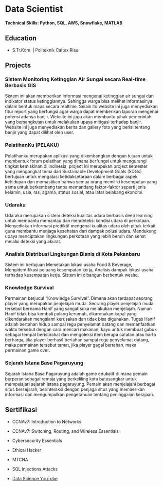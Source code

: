 # Data Scientist

#### Technical Skills: Python, SQL, AWS, Snowflake, MATLAB

## Education
- S.Tr.Kom. | Politeknik Caltex Riau 						       		

## Projects
### Sistem Monitoring Ketinggian Air Sungai secara Real-time Berbasis GIS

Sistem ini akan memberikan informasi mengenai ketinggian air sungai dan indikator status ketinggiannya. Sehingga warga bisa melihat informasinya dalam bentuk maps secara realtime. Selain itu website ini juga menyediakan fitur report yang berfungsi agar warga dapat memberikan laporan mengenai potensi adanya banjir. Website ini juga akan membantu pihak pemerintah yang bersangkutan untuk melakukan upaya mitigasi terhadap banjir. Website ini juga menyediakan berita dan gallery foto yang berisi tentang banjir yang dapat dilihat oleh user.


### PelatihanKu (PELAKU)

Pelatihanku merupakan aplikasi yang dikembangkan dengan tujuan untuk membentuk forum pelatihan yang dimana berfungsi untuk mengurangi tingkat kemiskinan di indinesia, project ini merupakan project semester yang mengangkat tema dari Sustainable Development Goals (SDGs) bertujuan untuk mengatasi ketidaksetaraan dalam berbagai aspek kehidupan dan memastikan bahwa semua orang memiliki kesempatan yang sama untuk berkembang tanpa memandang faktor-faktor seperti jenis kelamin, usia, ras, agama, status sosial, atau latar belakang ekonomi.


### Udaraku

Udaraku merupakan sistem deteksi kualitas udara berbasis deep learning untuk membantu memantau dan mendeteksi kondisi udara di perkotaan. Menyediakan informasi prediktif mengenai kualitas udara oleh pihak terkait guna membantu menjaga kesehatan dari dampak polusi udara. Mendukung upaya menciptakan lingkungan perkotaan yang lebih bersih dan sehat melalui deteksi yang
akurat.


### Analisis Distribusi Lingkungan Bisnis di Kota Pekanbaru

Sistem ini bertujuan Memetakan lokasi usaha Food & Beverage, Mengidentifikasi peluang kesempatan kerja, Analisis dampak lokasi usaha terhadap kesempatan kerja. Sistem ini dibangun berbentuk wesite.


### Knowledge Survival
Permainan berjudul “Knowledge Survival”. Dimana akan terdapat seorang player yang merupakan penjelajah muda. Seorang player penjelajah muda tersebut bernama Hanif yang sangat suka melakukan menjelajah. Namun Hanif tidak bisa kembali pulang kerumah, dikarenakan kapal yang dikendarakan mengalami kerusakan dan tidak bisa digunakan. Tugas Hanif adalah bertahan hidup sampai regu penyelamat datang dan memanfaatkan waktu tersebut dengan cara mencari makanan, kayu untuk membuat gubuk sebagai tempat beristirahat dan mengoleksi item berupa catatan atau harta berharga, jika player berhasil bertahan sampai regu penyelamat datang, maka permainan tersebut tamat, jika player gagal bertahan, maka permainan game over.


### Sejarah Istana Basa Pagaruyung
Sejarah Istana Basa Pagaruyung adalah game edukatif di mana pemain berperan sebagai remaja yang berkeliling kota batusangkar untuk mempelajari sejarah istana pagaruyung. Pemain akan menjelajahi berbagai situs bersejarah, berinteraksi dengan penjaga situs yang memberikan informasi dan mengumpulkan pengetahuan tentang peninggalan kerajaan. 


## Sertifikasi
- CCNAv7: Introduction to Networks
- CCNAv7: Switching, Routing, and Wireless Essentials
- Cybersecurity Essentials
- Ethical Hacker
- MTCNA
- SQL Injections Attacks

- [Data Science YouTube](https://www.youtube.com/channel/UCa9gErQ9AE5jT2DZLjXBIdA)




